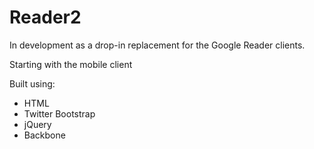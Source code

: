 Reader2
=======

In development as a drop-in replacement for the Google Reader clients.

Starting with the mobile client

Built using:
* HTML
* Twitter Bootstrap
* jQuery
* Backbone
